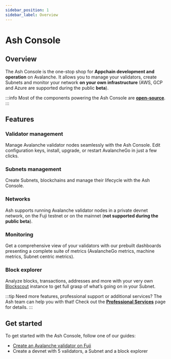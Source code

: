 ```yaml
---
sidebar_position: 1
sidebar_label: Overview
---
```


# Ash Console

## Overview

The Ash Console is the one-stop shop for **Appchain development and operation** on Avalanche. It allows you to manage your validators, create Subnets and monitor your network **on your own infrastructure** (AWS, GCP and Azure are supported during the public **beta**).

:::info
Most of the components powering the Ash Console are [**open-source**](https://github.com/AshAvalanche/).
:::

## Features

### Validator management

Manage Avalanche validator nodes seamlessly with the Ash Console. Edit configuration keys, install, upgrade, or restart AvalancheGo in just a few clicks.

### Subnets management

Create Subnets, blockchains and manage their lifecycle with the Ash Console.

### Networks

Ash supports running Avalanche validator nodes in a private devnet network, on the Fuji testnet or on the mainnet (**not supported during the public beta**).

### Monitoring

Get a comprehensive view of your validators with our prebuilt dashboards presenting a complete suite of metrics (AvalancheGo metrics, machine metrics, Subnet centric metrics).

### Block explorer

Analyze blocks, transactions, addresses and more with your very own [Blockscout](https://www.blockscout.com/) instance to get full grasp of what’s going on in your Subnet.

:::tip
Need more features, professional support or additional services? The Ash team can help you with that! Check out the [**Professional Services**](/docs/professional-services/#additional-services-for-the-ash-tools) page for details.
:::

## Get started

To get started with the Ash Console, follow one of our guides:
- [Create an Avalanche validator on Fuji](/docs/console/guides/fuji-node/)
- Create a devnet with 5 validators, a Subnet and a block explorer
